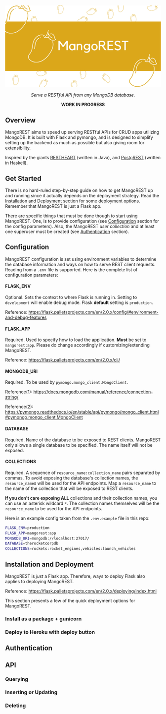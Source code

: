 ![mangorest-logo](mangorest-logo.png)

<p align="center"><em>Serve a RESTful API from any MongoDB database.</em></p>

<p align="center"><strong>WORK IN PROGRESS</strong></p>


## Overview

MangoREST aims to speed up serving RESTful APIs for CRUD apps utilizing MongoDB. It is built with Flask and pymongo, and is designed to simplify setting up the backend as much as possible but also giving room for extensibility.

Inspired by the giants [RESTHEART](https://restheart.org/) (written in Java), and [PostgREST](https://postgrest.org/en/v8.0/index.html) (written in Haskell).

## Get Started

There is no hard-ruled step-by-step guide on how to get MangoREST up and running since it actually depends on the deployment strategy. Read the [Installation and Deployment](#installation-and-deployment) section for some deployment options. Remember that MangoREST is just a Flask app.

There are specific things that must be done though to start using MangoREST. One, is to provide configuration (see [Configuration](#configuration) section for the config parameters). Also, the MangoREST *user collection* and at least one superuser must be created (see [Authentication](#authentication) section).

## Configuration

MangoREST configuration is set using environment variables to determine the database information and ways on how to serve REST client requests. Reading from a `.env` file is supported. Here is the complete list of configuration parameters:

#### FLASK_ENV

Optional. Sets the context to where Flask is running in. Setting to `development` will enable debug mode. Flask **default** setting is `production`.

Reference: https://flask.palletsprojects.com/en/2.0.x/config/#environment-and-debug-features

#### FLASK_APP

Required. Used to specify how to load the application. **Must** be set to `mangorest:app`. Please do change accordingly if customizing/extending MangoREST.

Reference: https://flask.palletsprojects.com/en/2.0.x/cli/

#### MONGODB_URI

Required. To be used by `pymongo.mongo_client.MongoClient`.

Reference(1): https://docs.mongodb.com/manual/reference/connection-string/

Reference(2): https://pymongo.readthedocs.io/en/stable/api/pymongo/mongo_client.html#pymongo.mongo_client.MongoClient

#### DATABASE

Required. Name of the database to be exposed to REST clients. MangoREST only allows a single database to be specified. The name itself will not be exposed.

#### COLLECTIONS

Required. A sequence of `resource_name:collection_name` pairs separated by commas. To avoid exposing the database's collection names, the `resource_name`s will be used for the API endpoints. Map a `resource_name` to the name of the collection that will be exposed to REST clients.

**If you don't care exposing ALL** collections and their collection names, you can use an asterisk wildcard `*`. The collection names themselves will be the `resource_name` to be used for the API endpoints.

Here is an example config taken from the `.env.example` file in this repo:

```bash
FLASK_ENV=production
FLASK_APP=mangorest:app
MONGODB_URI=mongodb://localhost:27017/
DATABASE=therocketcorpdb
COLLECTIONS=rockets:rocket_engines,vehicles:launch_vehicles
```

## Installation and Deployment

MangoREST is *just* a Flask app. Therefore, ways to deploy Flask also applies to deploying MangoREST. 

Reference: https://flask.palletsprojects.com/en/2.0.x/deploying/index.html

This section presents a few of the quick deployment options for MangoREST. 

### Install as a package + gunicorn

### Deploy to Heroku with deploy button

## Authentication

## API

### Querying

### Inserting or Updating

### Deleting

